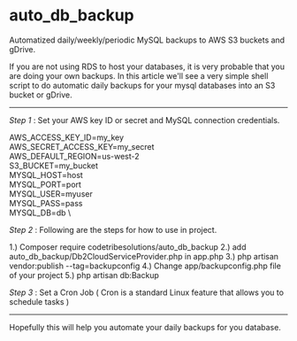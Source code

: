 # auto_db_backup
Automatized daily/weekly/periodic MySQL backups to AWS S3 buckets and gDrive.

If you are not using RDS to host your databases, it is very probable that you are doing your own backups. In this article we'll see a very simple shell script to do automatic daily backups for your mysql databases into an S3 bucket or gDrive.

----------------------------------------------

*Step 1* : Set your AWS key ID or secret and MySQL connection credentials. 

AWS_ACCESS_KEY_ID=my_key \
AWS_SECRET_ACCESS_KEY=my_secret \
AWS_DEFAULT_REGION=us-west-2 \
S3_BUCKET=my_bucket \
MYSQL_HOST=host \
MYSQL_PORT=port \
MYSQL_USER=myuser \
MYSQL_PASS=pass \
MYSQL_DB=db \

*Step 2* : Following are the steps for how to use in project.

1.) Composer require codetribesolutions/auto_db_backup
2.) add auto_db_backup/Db2CloudServiceProvider.php in app.php
3.) php artisan vendor:publish --tag=backupconfig
4.) Change app/backupconfig.php file of your project
5.) php artisan db:Backup

*Step 3* : Set a Cron Job ( Cron is a standard Linux feature that allows you to schedule tasks )

----------------------------------------------

Hopefully this will help you automate your daily backups for you database.

